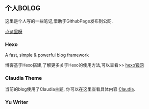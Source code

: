 ## 个人BOLOG

这里是个人写的一些笔记,借助于GithubPage发布到公网.

[点这里呀]("http://xuyoze.github.io/index.html")

### Hexo

A fast, simple & powerful blog framework

博客基于Hexo搭建,了解更多关于Hexo的使用方法,可以查看>> [hexo官网]("https://hexo.io/")

### Claudia Theme

当前的blog使用了Claudia主题, 你可以在这里查看具体内容 [Claudia](https://github.com/Haojen/hexo-theme-Claudia).

### Yu Writer
